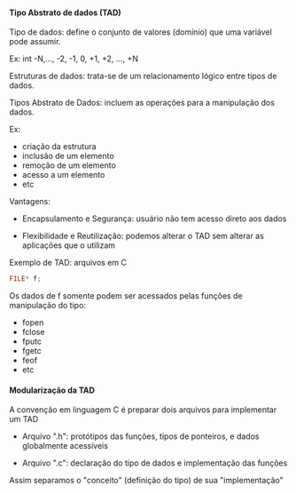 #### Tipo Abstrato de dados (TAD)

Tipo de dados: define o conjunto de valores (domínio) que uma variável pode assumir.

Ex: int
-N,..., -2, -1, 0, +1, +2, ..., +N

Estruturas de dados: trata-se de um relacionamento lógico entre tipos de dados.

Tipos Abstrato de Dados: incluem as operações para a manipulação dos dados.

Ex:

- criação da estrutura
- inclusão de um elemento
- remoção de um elemento
- acesso a um elemento
- etc

Vantagens:

- Encapsulamento e Segurança: usuário não tem acesso direto aos dados

- Flexibilidade e Reutilização: podemos alterar o TAD sem alterar as aplicações que o utilizam

Exemplo de TAD: arquivos em C

```c
FILE* f;
```

Os dados de f somente podem ser acessados pelas funções de manipulação do tipo:

- fopen
- fclose
- fputc
- fgetc
- feof
- etc

#### Modularização da TAD

A convenção em linguagem C é preparar dois arquivos para implementar um TAD

- Arquivo ".h": protótipos das funções, tipos de ponteiros, e dados globalmente acessíveis

- Arquivo ".c": declaração do tipo de dados e implementação das funções

Assim separamos o "conceito" (definição do tipo) de sua "implementação"
